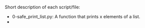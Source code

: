 Short description of each script/file:
+ 0-safe_print_list.py: A  function that prints x elements of a list.
+

